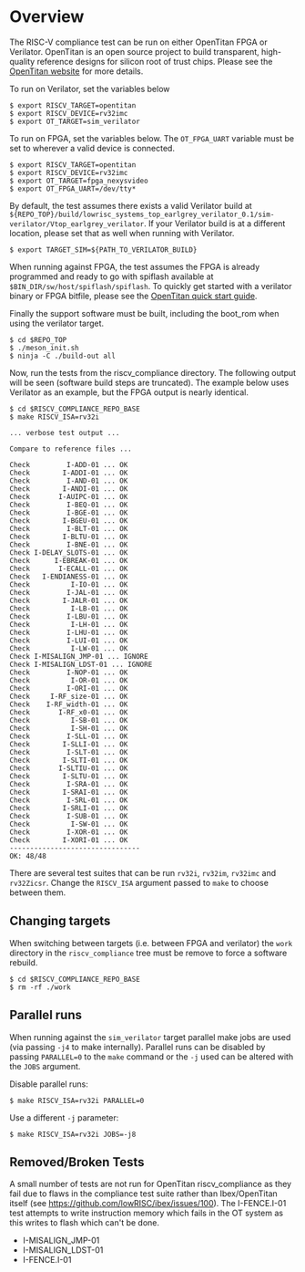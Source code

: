 
# Overview
The RISC-V compliance test can be run on either OpenTitan FPGA or Verilator.
OpenTitan is an open source project to build transparent, high-quality reference
designs for silicon root of trust chips.  Please see the [OpenTitan
website](https://opentitan.org) for more details.

To run on Verilator, set the variables below

```console
$ export RISCV_TARGET=opentitan
$ export RISCV_DEVICE=rv32imc
$ export OT_TARGET=sim_verilator
```

To run on FPGA, set the variables below.  The `OT_FPGA_UART` variable must be
set to wherever a valid device is connected.

```console
$ export RISCV_TARGET=opentitan
$ export RISCV_DEVICE=rv32imc
$ export OT_TARGET=fpga_nexysvideo
$ export OT_FPGA_UART=/dev/tty*
```

By default, the test assumes there exists a valid Verilator build at
`${REPO_TOP}/build/lowrisc_systems_top_earlgrey_verilator_0.1/sim-verilator/Vtop_earlgrey_verilator`.
If your Verilator build is at a different location, please set that as well when
running with Verilator.

```console
$ export TARGET_SIM=${PATH_TO_VERILATOR_BUILD}
```

When running against FPGA, the test assumes the FPGA is already programmed and
ready to go with spiflash available at `$BIN_DIR/sw/host/spiflash/spiflash`.
To quickly get started with a verilator binary or FPGA bitfile, please see the
[OpenTitan quick start guide](https://docs.opentitan.org/doc/ug/quickstart/).

Finally the support software must be built, including the boot_rom when using
the verilator target.

```console
$ cd $REPO_TOP
$ ./meson_init.sh
$ ninja -C ./build-out all
```

Now, run the tests from the riscv_compliance directory.  The following output
will be seen (software build steps are truncated).  The example below uses
Verilator as an example, but the FPGA output is nearly identical.

```console
$ cd $RISCV_COMPLIANCE_REPO_BASE
$ make RISCV_ISA=rv32i

... verbose test output ...

Compare to reference files ...

Check         I-ADD-01 ... OK
Check        I-ADDI-01 ... OK
Check         I-AND-01 ... OK
Check        I-ANDI-01 ... OK
Check       I-AUIPC-01 ... OK
Check         I-BEQ-01 ... OK
Check         I-BGE-01 ... OK
Check        I-BGEU-01 ... OK
Check         I-BLT-01 ... OK
Check        I-BLTU-01 ... OK
Check         I-BNE-01 ... OK
Check I-DELAY_SLOTS-01 ... OK
Check      I-EBREAK-01 ... OK
Check       I-ECALL-01 ... OK
Check   I-ENDIANESS-01 ... OK
Check          I-IO-01 ... OK
Check         I-JAL-01 ... OK
Check        I-JALR-01 ... OK
Check          I-LB-01 ... OK
Check         I-LBU-01 ... OK
Check          I-LH-01 ... OK
Check         I-LHU-01 ... OK
Check         I-LUI-01 ... OK
Check          I-LW-01 ... OK
Check I-MISALIGN_JMP-01 ... IGNORE
Check I-MISALIGN_LDST-01 ... IGNORE
Check         I-NOP-01 ... OK
Check          I-OR-01 ... OK
Check         I-ORI-01 ... OK
Check     I-RF_size-01 ... OK
Check    I-RF_width-01 ... OK
Check       I-RF_x0-01 ... OK
Check          I-SB-01 ... OK
Check          I-SH-01 ... OK
Check         I-SLL-01 ... OK
Check        I-SLLI-01 ... OK
Check         I-SLT-01 ... OK
Check        I-SLTI-01 ... OK
Check       I-SLTIU-01 ... OK
Check        I-SLTU-01 ... OK
Check         I-SRA-01 ... OK
Check        I-SRAI-01 ... OK
Check         I-SRL-01 ... OK
Check        I-SRLI-01 ... OK
Check         I-SUB-01 ... OK
Check          I-SW-01 ... OK
Check         I-XOR-01 ... OK
Check        I-XORI-01 ... OK
--------------------------------
OK: 48/48
```

There are several test suites that can be run `rv32i`, `rv32im`, `rv32imc` and
`rv32Zicsr`.  Change the `RISCV_ISA` argument passed to `make` to choose between
them.

## Changing targets
When switching between targets (i.e. between FPGA and verilator) the `work`
directory in the `riscv_compliance` tree must be remove to force a software
rebuild.

```console
$ cd $RISCV_COMPLIANCE_REPO_BASE
$ rm -rf ./work
```

## Parallel runs
When running against the `sim_verilator` target parallel make jobs are used (via
passing `-j4` to make internally).  Parallel runs can be disabled by passing
`PARALLEL=0` to the `make` command or the `-j` used can be altered with the
`JOBS` argument.

Disable parallel runs:
```console
$ make RISCV_ISA=rv32i PARALLEL=0
```

Use a different `-j` parameter:
```console
$ make RISCV_ISA=rv32i JOBS=-j8
```

## Removed/Broken Tests
A small number of tests are not run for OpenTitan riscv_compliance as they fail
due to flaws in the compliance test suite rather than Ibex/OpenTitan itself (see
https://github.com/lowRISC/ibex/issues/100). The I-FENCE.I-01 test attempts to
write instruction memory which fails in the OT system as this writes to flash
which can't be done.

* I-MISALIGN_JMP-01
* I-MISALIGN_LDST-01
* I-FENCE.I-01
